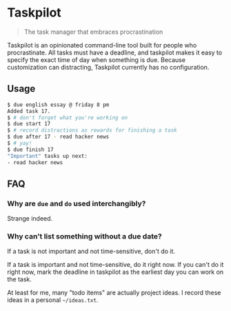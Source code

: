 # Taskpilot
> The task manager that embraces procrastination

Taskpilot is an opinionated command-line tool built for people who procrastinate. All tasks must have a deadline, and taskpilot makes it easy to specify the exact time of day when something is due. Because customization can distracting, Taskpilot currently has no configuration.

## Usage

```bash
$ due english essay @ friday 8 pm
Added task 17.
$ # don't forget what you're working on
$ due start 17
$ # record distractions as rewards for finishing a task
$ due after 17 - read hacker news
$ # yay!
$ due finish 17
"Important" tasks up next:
- read hacker news
```

## FAQ

### Why are `due` and `do` used interchangibly?

Strange indeed.

### Why can't list something without a due date?

If a task is not important and not time-sensitive, don't do it.

If a task is important and not time-sensitive, do it right now. If you can't do it right now, mark the deadline in taskpilot as the earliest day you can work on the task.

At least for me, many "todo items" are actually project ideas. I record these ideas in a personal `~/ideas.txt`.


